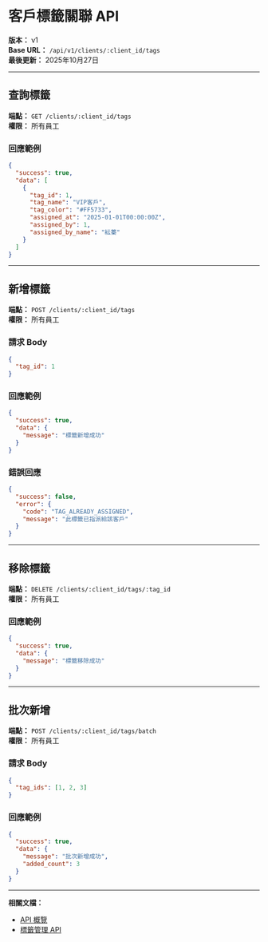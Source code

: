 # 客戶標籤關聯 API

**版本：** v1  
**Base URL：** `/api/v1/clients/:client_id/tags`  
**最後更新：** 2025年10月27日

---

## 查詢標籤

**端點：** `GET /clients/:client_id/tags`  
**權限：** 所有員工

### 回應範例

```json
{
  "success": true,
  "data": [
    {
      "tag_id": 1,
      "tag_name": "VIP客戶",
      "tag_color": "#FF5733",
      "assigned_at": "2025-01-01T00:00:00Z",
      "assigned_by": 1,
      "assigned_by_name": "紜蓁"
    }
  ]
}
```

---

## 新增標籤

**端點：** `POST /clients/:client_id/tags`  
**權限：** 所有員工

### 請求 Body

```json
{
  "tag_id": 1
}
```

### 回應範例

```json
{
  "success": true,
  "data": {
    "message": "標籤新增成功"
  }
}
```

### 錯誤回應

```json
{
  "success": false,
  "error": {
    "code": "TAG_ALREADY_ASSIGNED",
    "message": "此標籤已指派給該客戶"
  }
}
```

---

## 移除標籤

**端點：** `DELETE /clients/:client_id/tags/:tag_id`  
**權限：** 所有員工

### 回應範例

```json
{
  "success": true,
  "data": {
    "message": "標籤移除成功"
  }
}
```

---

## 批次新增

**端點：** `POST /clients/:client_id/tags/batch`  
**權限：** 所有員工

### 請求 Body

```json
{
  "tag_ids": [1, 2, 3]
}
```

### 回應範例

```json
{
  "success": true,
  "data": {
    "message": "批次新增成功",
    "added_count": 3
  }
}
```

---

**相關文檔：**
- [API 概覽](./_概覽.md)
- [標籤管理 API](./標籤管理.md)


